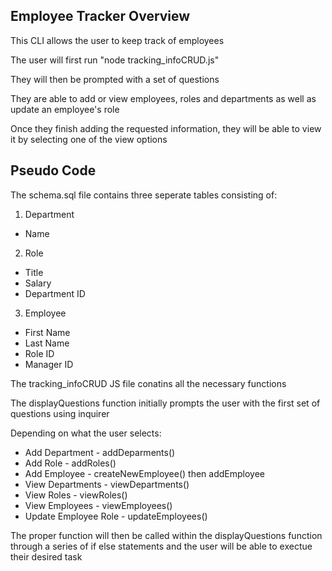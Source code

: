 ## Employee Tracker Overview

This CLI allows the user to keep track of employees

The user will first run "node tracking_infoCRUD.js"

They will then be prompted with a set of questions

They are able to add or view employees, roles and departments as well as update an employee's role

Once they finish adding the requested information, they will be able to view it by selecting one of the view options

## Pseudo Code

The schema.sql file contains three seperate tables consisting of:

1. Department
  - Name

2. Role
  - Title
  - Salary
  - Department ID

3. Employee
  - First Name
  - Last Name
  - Role ID
  - Manager ID

The tracking_infoCRUD JS file conatins all the necessary functions 

The displayQuestions function initially prompts the user with the first set of questions using inquirer

Depending on what the user selects:

- Add Department - addDeparments()
- Add Role - addRoles()
- Add Employee - createNewEmployee() then addEmployee
- View Departments - viewDepartments() 
- View Roles - viewRoles()
- View Employees - viewEmployees()
- Update Employee Role - updateEmployees()

 The proper function will then be called within the displayQuestions function through a series of if else statements and the user will be able to exectue their desired task






